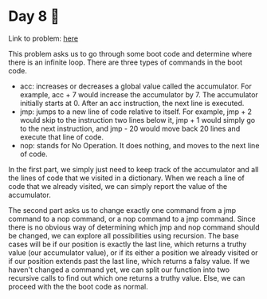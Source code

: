 # Day 8 🎄

Link to problem: [here](https://adventofcode.com/2020/day/8)

This problem asks us to go through some boot code and determine where there is an infinite loop. There are three types of commands in the boot code.

-   acc: increases or decreases a global value called the accumulator. For example, acc + 7 would increase the accumulator by 7. The accumulator initially starts at 0. After an acc instruction, the next line is executed.
-   jmp: jumps to a new line of code relative to itself. For example, jmp + 2 would skip to the instruction two lines below it, jmp + 1 would simply go to the next instruction, and jmp - 20 would move back 20 lines and execute that line of code.
-   nop: stands for No Operation. It does nothing, and moves to the next line of code.

In the first part, we simply just need to keep track of the accumulator and all the lines of code that we visited in a dictionary. When we reach a line of code that we already visited, we can simply report the value of the accumulator.

The second part asks us to change exactly one command from a jmp command to a nop command, or a nop command to a jmp command. Since there is no obvious way of determining which jmp and nop command should be changed, we can explore all possibilities using recursion. The base cases will be if our position is exactly the last line, which returns a truthy value (our accumulator value), or if its either a position we already visited or if our position extends past the last line, which returns a falsy value. If we haven't changed a command yet, we can split our function into two recursive calls to find out which one returns a truthy value. Else, we can proceed with the the boot code as normal.
